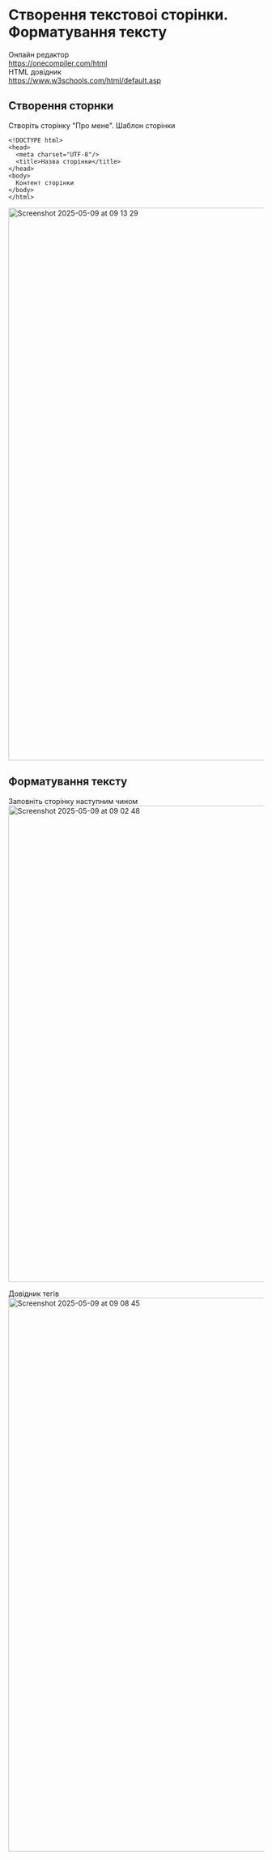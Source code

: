 # Створення текстовоі сторінки. Форматування тексту
Онлайн редактор  
https://onecompiler.com/html  
HTML довідник  
https://www.w3schools.com/html/default.asp  

## Створення сторнки

Створіть сторінку "Про мене". Шаблон сторінки

    <!DOCTYPE html>
    <head>
      <meta charset="UTF-8"/>
      <title>Назва сторінки</title>
    </head>
    <body>
      Контент сторінки
    </body>
    </html>

<img width="1091" alt="Screenshot 2025-05-09 at 09 13 29" src="https://github.com/user-attachments/assets/7fcc2483-bcec-4fc5-9986-cdbf013c8aeb" />


## Форматування тексту
Заповніть сторінку наступним чином
<img width="941" alt="Screenshot 2025-05-09 at 09 02 48" src="https://github.com/user-attachments/assets/8cdd020a-ed6d-4ab0-a50f-af86a56fa991" />

Довідник тегів  
<img width="1093" alt="Screenshot 2025-05-09 at 09 08 45" src="https://github.com/user-attachments/assets/714bb668-f0f8-4755-975d-a5b277425b60" />


